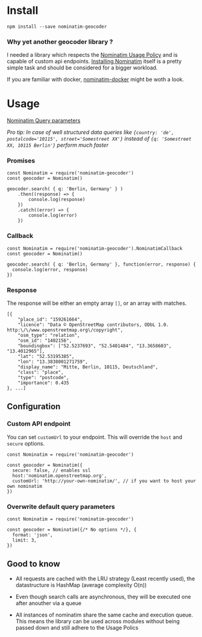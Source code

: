 # Install
```
npm install --save nominatim-geocoder
```

### Why yet another geocoder library ?
I needed a library which respects the [Nominatim Usage Policy](https://operations.osmfoundation.org/policies/nominatim/) and is capable of custom api endpoints.
[Installing Nominatim](https://wiki.openstreetmap.org/wiki/Nominatim/Installation) itself is a pretty simple task and should be considered for a bigger workload.

If you are familiar with docker, [nominatim-docker](https://github.com/mediagis/nominatim-docker) might be woth a look.

# Usage
[Nominatim Query parameters](http://wiki.openstreetmap.org/wiki/Nominatim#Parameters)

_Pro tip: In case of well structured data queries like `{country: 'de',  postalcode='10115', street='Somestreet XX'}` instead of `{q: 'Somestreet XX, 10115 Berlin'}` perform much faster_

### Promises
```
const Nominatim = require('nominatim-geocoder')
const geocoder = Nominatim()

geocoder.search( { q: 'Berlin, Germany' } )
    .then((response) => {
        console.log(response)
    })
    .catch((error) => {
        console.log(error)
    })
```

### Callback
```
const Nominatim = require('nominatim-geocoder').NominatimCallback
const geocoder = Nominatim()

geocoder.search( { q: 'Berlin, Germany' }, function(error, response) {
  console.log(error, response)
})
```

### Response
The response will be either an empty array `[]`, or an array with matches.
```
[{
    "place_id": "159261664",
    "licence": "Data © OpenStreetMap contributors, ODbL 1.0. http:\/\/www.openstreetmap.org\/copyright",
    "osm_type": "relation",
    "osm_id": "1402156",
    "boundingbox": ["52.5237693", "52.5401484", "13.3658603", "13.4012965"],
    "lat": "52.53195385",
    "lon": "13.3838001271759",
    "display_name": "Mitte, Berlin, 10115, Deutschland",
    "class": "place",
    "type": "postcode",
    "importance": 0.435
}, ...]
```

## Configuration
### Custom API endpoint
You can set `customUrl` to your endpoint.
This will override the `host` and `secure` options.
```
const Nominatim = require('nominatim-geocoder')

const geocoder = Nominatim({
  secure: false, // enables ssl
  host:'nominatim.openstreetmap.org',
  customUrl: 'http://your-own-nominatim/', // if you want to host your own nominatim
})
```

### Overwrite default query parameters
```
const Nominatim = require('nominatim-geocoder')

const geocoder = Nominatim({/* No options */}, {
  format: 'json',
  limit: 3,
})
```

## Good to know

- All requests are cached with the LRU strategy (Least recently used), the datastructure is HashMap (average complexity O(n))

- Even though search calls are asynchronous, they will be executed one after anouther via a queue

- All instances of nominatim share the same cache and execution queue. This means the library can be used across modules without being passed down and still adhere to the Usage Polics
